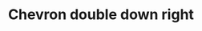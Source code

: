 ---
title: Chevron double down right
tags:
icon: chevron-double-down-right
svg: '<svg xmlns="http://www.w3.org/2000/svg" width="24" height="24" fill="none" viewBox="0 0 24 24" stroke-width="1.5" stroke-linecap="round" stroke-linejoin="round" stroke="currentColor"><path d="M9.257 17.743h8.486V9.257"/><path d="M6.257 14.743h8.486V6.257"/></svg>'
---